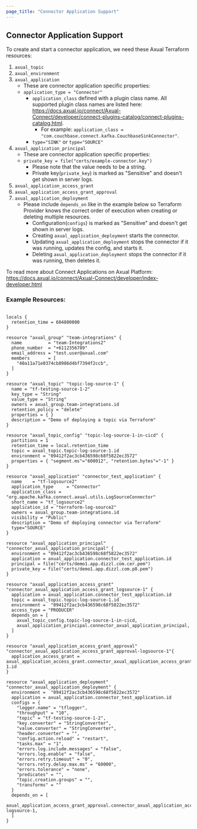 ```yaml
---
page_title: "Connector Application Support"
---
```


## Connector Application Support

To create and start a connector application, we need these Axual Terraform resources:
  1. `axual_topic`
  2. `axual_environment`
  3. `axual_application` 
      - These are connector application specific properties: 
      - `application_type = "Connector"`
        - `application_class` defined with a plugin class name. All supported plugin class names are listed here: https://docs.axual.io/connect/Axual-Connect/developer/connect-plugins-catalog/connect-plugins-catalog.html.
          - For example: `application_class = "com.couchbase.connect.kafka.CouchbaseSinkConnector"`.
        - `type="SINK"` or `type="SOURCE"`
  4. `axual_application_principal` 
      - These are connector application specific properties:
      - `private_key = file("certs/example-connector.key")`
          - Please note that the value needs to be a string.
          - Private key(`private_key`) is marked as "Sensitive" and doesn't get shown in server logs.
  5. `axual_application_access_grant`
  6. `axual_application_access_grant_approval`
  7. `axual_application_deployment`
     - Please include `depends_on` like in the example below so Terraform Provider knows the correct order of execution when creating or deleting multiple resources.
       - Configuration(`configs`) is marked as "Sensitive" and doesn't get shown in server logs.
       - Creating `axual_application_deployment` starts the connector.
       - Updating `axual_application_deployment` stops the connector if it was running, updates the config, and starts it.
       - Deleting `axual_application_deployment` stops the connector if it was running, then deletes it.

To read more about Connect Applications on Axual Platform: https://docs.axual.io/connect/Axual-Connect/developer/index-developer.html

### Example Resources:
```shell

locals {
  retention_time = 604800000
}

resource "axual_group" "team-integrations" {
  name          = "team-Integrations2"
  phone_number  = "+6112356789"
  email_address = "test.user@axual.com"
  members       = [
    "40a11a71e0374cb8986d4bf7394f2ccb",
  ]
}

resource "axual_topic" "topic-log-source-1" {
  name = "tf-testing-source-1-2"
  key_type = "String"
  value_type = "String"
  owners = axual_group.team-integrations.id
  retention_policy = "delete"
  properties = { }
  description = "Demo of deploying a topic via Terraform"
}

resource "axual_topic_config" "topic-log-source-1-in-cicd" {
  partitions = 1
  retention_time = local.retention_time
  topic = axual_topic.topic-log-source-1.id
  environment = "09412f2ac3cb436598c68f5822ec3572"
  properties = { "segment.ms"="600012", "retention.bytes"="-1" }
}

resource "axual_application" "connector_test_application" {
  name    = "tf-logsource2"
  application_type     = "Connector"
  application_class = "org.apache.kafka.connect.axual.utils.LogSourceConnector"
  short_name = "tf_logsource2"
  application_id = "terraform-log-source2"
  owners = axual_group.team-integrations.id
  visibility = "Public"
  description = "Demo of deploying connector via Terraform"
  type="SOURCE"
}

resource "axual_application_principal" "connector_axual_application_principal" {
  environment = "09412f2ac3cb436598c68f5822ec3572"
  application = axual_application.connector_test_application.id
  principal = file("certs/demo1.app.dizzl.com.cer.pem")
  private_key = file("certs/demo1.app.dizzl.com.p8.pem")
}

resource "axual_application_access_grant" "connector_axual_application_access_grant_logsource-1" {
  application = axual_application.connector_test_application.id
  topic = axual_topic.topic-log-source-1.id
  environment =  "09412f2ac3cb436598c68f5822ec3572"
  access_type = "PRODUCER"
  depends_on = [
    axual_topic_config.topic-log-source-1-in-cicd,
    axual_application_principal.connector_axual_application_principal,
  ]
}

resource "axual_application_access_grant_approval" "connector_axual_application_access_grant_approval-logsource-1"{
  application_access_grant = axual_application_access_grant.connector_axual_application_access_grant_logsource-1.id
}

resource "axual_application_deployment" "connector_axual_application_deployment" {
  environment =  "09412f2ac3cb436598c68f5822ec3572"
  application = axual_application.connector_test_application.id
  configs = {
    "logger.name" = "tflogger",
    "throughput" = "10",
    "topic" = "tf-testing-source-1-2",
    "key.converter" = "StringConverter",
    "value.converter" = "StringConverter",
    "header.converter" = "",
    "config.action.reload" = "restart",
    "tasks.max" = "1",
    "errors.log.include.messages" = "false",
    "errors.log.enable" = "false",
    "errors.retry.timeout" = "0",
    "errors.retry.delay.max.ms" = "60000",
    "errors.tolerance" = "none",
    "predicates" = "",
    "topic.creation.groups" = "",
    "transforms" = ""
  }
  depends_on = [
    axual_application_access_grant_approval.connector_axual_application_access_grant_approval-logsource-1,
  ]
}

```